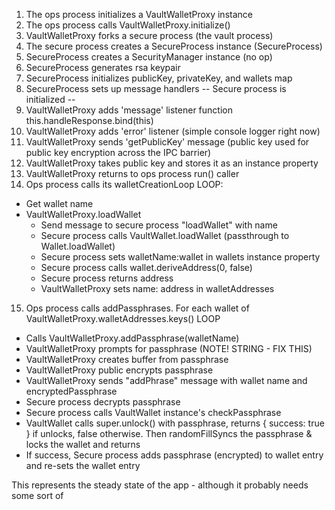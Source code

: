 1. The ops process initializes a VaultWalletProxy instance
2. The ops process calls VaultWalletProxy.initialize()
3. VaultWalletProxy forks a secure process (the vault process)
4. The secure process creates a SecureProcess instance (SecureProcess)
5. SecureProcess creates a SecurityManager instance (no op)
6. SecureProcess generates rsa keypair
7. SecureProcess initializes publicKey, privateKey, and wallets map
8. SecureProcess sets up message handlers
-- Secure process is initialized --
9. VaultWalletProxy adds 'message' listener function this.handleResponse.bind(this)
10. VaultWalletProxy adds 'error' listener (simple console logger right now)
11. VaultWalletProxy sends 'getPublicKey' message (public key used for public key encryption across the IPC barrier)
12. VaultWalletProxy takes public key and stores it as an instance property
13. VaultWalletProxy returns to ops process run() caller
14. Ops process calls its walletCreationLoop
LOOP:
- Get wallet name
- VaultWalletProxy.loadWallet
    - Send message to secure process "loadWallet" with name
    - Secure process calls VaultWallet.loadWallet (passthrough to Wallet.loadWallet)
    - Secure process sets walletName:wallet in wallets instance property
    - Secure process calls wallet.deriveAddress(0, false)
    - Secure process returns address
    - VaultWalletProxy sets name: address in walletAddresses
15. Ops process calls addPassphrases. For each wallet of VaultWalletProxy.walletAddresses.keys()
LOOP
- Calls VaultWalletProxy.addPassphrase(walletName)
- VaultWalletProxy prompts for passphrase (NOTE! STRING - FIX THIS)
- VaultWalletProxy creates buffer from passphrase
- VaultWalletProxy public encrypts passphrase
- VaultWalletProxy sends "addPhrase" message with wallet name and encryptedPassphrase
- Secure process decrypts passphrase
- Secure process calls VaultWallet instance's checkPassphrase
- VaultWallet calls super.unlock() with passphrase, returns { success: true } if unlocks, false otherwise. Then randomFillSyncs the passphrase & locks the wallet and returns
- If success, Secure process adds passphrase (encrypted) to wallet entry and re-sets the wallet entry

This represents the steady state of the app - although it probably needs some sort of 